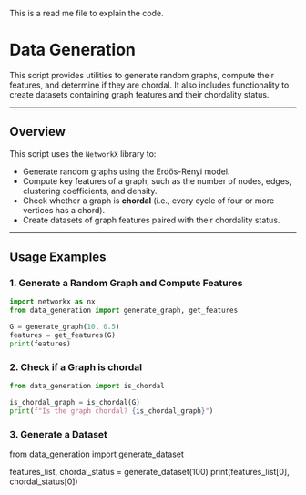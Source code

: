 This is a read me file to explain the code.

# Data Generation

This script provides utilities to generate random graphs, compute their features, and determine if they are chordal. It also includes functionality to create datasets containing graph features and their chordality status.

---

## Overview

This script uses the `NetworkX` library to:
- Generate random graphs using the Erdős-Rényi model.
- Compute key features of a graph, such as the number of nodes, edges, clustering coefficients, and density.
- Check whether a graph is **chordal** (i.e., every cycle of four or more vertices has a chord).
- Create datasets of graph features paired with their chordality status.

---

## Usage Examples

### 1. Generate a Random Graph and Compute Features

```python
import networkx as nx
from data_generation import generate_graph, get_features

G = generate_graph(10, 0.5)
features = get_features(G)
print(features)
```

### 2. Check if a Graph is chordal
```python
from data_generation import is_chordal

is_chordal_graph = is_chordal(G)
print(f"Is the graph chordal? {is_chordal_graph}")
```

### 3. Generate a Dataset
from data_generation import generate_dataset

features_list, chordal_status = generate_dataset(100)
print(features_list[0], chordal_status[0])